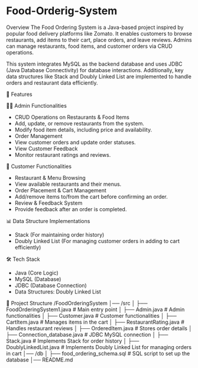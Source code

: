 # Food-Orderig-System

Overview
The Food Ordering System is a Java-based project inspired by popular food delivery platforms like Zomato. It enables customers to browse restaurants, add items to their cart, place orders, and leave reviews. Admins can manage restaurants, food items, and customer orders via CRUD operations.

This system integrates MySQL as the backend database and uses JDBC (Java Database Connectivity) for database interactions. Additionally, key data structures like Stack and Doubly Linked List are implemented to handle orders and restaurant data efficiently.

🚀 Features

👨‍💼 Admin Functionalities

 * CRUD Operations on Restaurants & Food Items
 * Add, update, or remove restaurants from the system.
 * Modify food item details, including price and availability.
 * Order Management
 * View customer orders and update order statuses.
 * View Customer Feedback
 * Monitor restaurant ratings and reviews.

   
🛒 Customer Functionalities

 * Restaurant & Menu Browsing
 * View available restaurants and their menus.
 * Order Placement & Cart Management
 * Add/remove items to/from the cart before confirming an order.
 * Review & Feedback System
 * Provide feedback after an order is completed.


📊 Data Structure Implementations

 * Stack (For maintaining order history)
 * Doubly Linked List (For managing customer orders in adding to cart efficiently)


🛠 Tech Stack

 * Java (Core Logic)
 * MySQL (Database)
 * JDBC (Database Connection)
 * Data Structures: Doubly Linked List

   
📂 Project Structure
/FoodOrderingSystem │── /src │ ├── FoodOrderingSystem1.java # Main entry point │ ├── Admin.java # Admin functionalities │ ├── Customer.java # Customer functionalities │ ├── CartItem.java # Manages items in the cart │ ├── RestaurantRating.java # Handles restaurant reviews │ ├── OrderedItem.java # Stores order details │ ├── Connection_database.java # JDBC MySQL connection │ ├── Stack.java # Implements Stack for order history │ ├── DoublyLinkedList.java # Implements Doubly Linked List for managing orders in cart │── /db │ ├── food_ordering_schema.sql # SQL script to set up the database │── README.md

